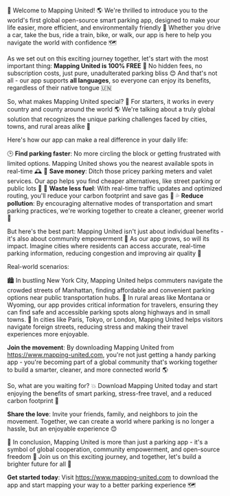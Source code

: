 🎉 Welcome to Mapping United! 🌎 We're thrilled to introduce you to the world's first global open-source smart parking app, designed to make your life easier, more efficient, and environmentally friendly 💚 Whether you drive a car, take the bus, ride a train, bike, or walk, our app is here to help you navigate the world with confidence 🗺️

As we set out on this exciting journey together, let's start with the most important thing: **Mapping United is 100% FREE** 💸 No hidden fees, no subscription costs, just pure, unadulterated parking bliss 😊 And that's not all - our app supports **all languages**, so everyone can enjoy its benefits, regardless of their native tongue 🇺🇳

So, what makes Mapping United special? 🤔 For starters, it works in every country and county around the world 🌎 We're talking about a truly global solution that recognizes the unique parking challenges faced by cities, towns, and rural areas alike 💪

Here's how our app can make a real difference in your daily life:

🕒 **Find parking faster**: No more circling the block or getting frustrated with limited options. Mapping United shows you the nearest available spots in real-time 🕰️
💸 **Save money**: Ditch those pricey parking meters and valet services. Our app helps you find cheaper alternatives, like street parking or public lots 💸
🚗 **Waste less fuel**: With real-time traffic updates and optimized routing, you'll reduce your carbon footprint and save gas 🌟
💦 **Reduce pollution**: By encouraging alternative modes of transportation and smart parking practices, we're working together to create a cleaner, greener world 🌿

But here's the best part: Mapping United isn't just about individual benefits - it's also about community empowerment 💪 As our app grows, so will its impact. Imagine cities where residents can access accurate, real-time parking information, reducing congestion and improving air quality 🌟

Real-world scenarios:

🏙️ In bustling New York City, Mapping United helps commuters navigate the crowded streets of Manhattan, finding affordable and convenient parking options near public transportation hubs.
🚗 In rural areas like Montana or Wyoming, our app provides critical information for travelers, ensuring they can find safe and accessible parking spots along highways and in small towns.
🌆 In cities like Paris, Tokyo, or London, Mapping United helps visitors navigate foreign streets, reducing stress and making their travel experiences more enjoyable.

**Join the movement**: By downloading Mapping United from https://www.mapping-united.com, you're not just getting a handy parking app - you're becoming part of a global community that's working together to build a smarter, cleaner, and more connected world 🌎

So, what are you waiting for? 💥 Download Mapping United today and start enjoying the benefits of smart parking, stress-free travel, and a reduced carbon footprint 🚀

**Share the love**: Invite your friends, family, and neighbors to join the movement. Together, we can create a world where parking is no longer a hassle, but an enjoyable experience 😊

🌟 In conclusion, Mapping United is more than just a parking app - it's a symbol of global cooperation, community empowerment, and open-source freedom 💪 Join us on this exciting journey, and together, let's build a brighter future for all 🌈

**Get started today**: Visit https://www.mapping-united.com to download the app and start mapping your way to a better parking experience 🗺️